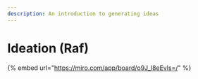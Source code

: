 ```yaml
---
description: An introduction to generating ideas
---
```


# Ideation (Raf)

{% embed url="https://miro.com/app/board/o9J_l8eEvls=/" %}

